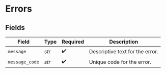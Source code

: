 # Errors


## Fields

| Field                           | Type                            | Required                        | Description                     |
| ------------------------------- | ------------------------------- | ------------------------------- | ------------------------------- |
| `message`                       | *str*                           | :heavy_check_mark:              | Descriptive text for the error. |
| `message_code`                  | *str*                           | :heavy_check_mark:              | Unique code for the error.      |